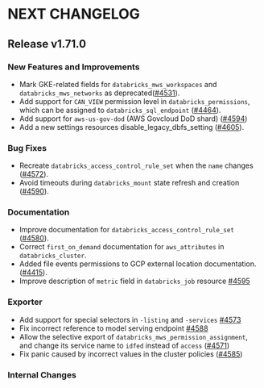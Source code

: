 # NEXT CHANGELOG

## Release v1.71.0

### New Features and Improvements

 * Mark GKE-related fields for `databricks_mws_workspaces` and `databricks_mws_networks` as deprecated([#4531](https://github.com/databricks/terraform-provider-databricks/pull/4531)).
 * Add support for `CAN_VIEW` permission level in `databricks_permissions`, which can be assigned to `databricks_sql_endpoint` ([#4464](https://github.com/databricks/terraform-provider-databricks/pull/4464)).
 * Add support for `aws-us-gov-dod` (AWS Govcloud DoD shard) ([#4594](https://github.com/databricks/terraform-provider-databricks/pull/4594/commits/5ac01118f546070ae5b8938f06807c8325d0f5d7))
 * Add a new settings resources disable_legacy_dbfs_setting ([#4605](https://github.com/databricks/terraform-provider-databricks/pull/4605)).

### Bug Fixes

 * Recreate `databricks_access_control_rule_set` when the `name` changes ([#4572](https://github.com/databricks/terraform-provider-databricks/pull/4572)).
 * Avoid timeouts during `databricks_mount` state refresh and creation ([#4590](https://github.com/databricks/terraform-provider-databricks/pull/4590)).

### Documentation

 * Improve documentation for `databricks_access_control_rule_set` ([#4580](https://github.com/databricks/terraform-provider-databricks/pull/4580)).
 * Correct `first_on_demand` documentation for `aws_attributes` in `databricks_cluster`.
 * Added file events permissions to GCP external location documentation. ([#4415](https://github.com/databricks/terraform-provider-databricks/pull/4415)).
 * Improve description of `metric` field in `databricks_job` resource [#4595](https://github.com/databricks/terraform-provider-databricks/pull/4595)

### Exporter

 * Add support for special selectors in `-listing` and `-services` [#4573](https://github.com/databricks/terraform-provider-databricks/pull/4573)
 * Fix incorrect reference to model serving endpoint [#4588](https://github.com/databricks/terraform-provider-databricks/pull/4588)
 * Allow the selective export of `databricks_mws_permission_assignment`, and change its service name to `idfed` instead of `access` ([#4571](https://github.com/databricks/terraform-provider-databricks/pull/4571))
  * Fix panic caused by incorrect values in the cluster policies ([#4585](https://github.com/databricks/terraform-provider-databricks/pull/4585))

### Internal Changes
